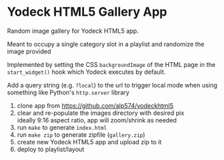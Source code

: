Yodeck HTML5 Gallery App
========================

Random image gallery for Yodeck HTML5 app.

Meant to occupy a single category slot in a playlist and randomize the image provided

Implemented by setting the CSS `backgroundImage` of the HTML page in the
`start_widget()` hook which Yodeck executes by default.

Add a query string (e.g. `?local`) to the url to trigger local mode when using
something like Python's `http.server` library

1. clone app from https://github.com/alp574/yodeckhtml5
1. clear and re-populate the images directory with desired pix<br />
   ideally 9:16 aspect ratio, app will zoom/shrink as needed<br />
1. run `make` to generate `index.html`
1. run `make zip` to generate zipfile (`gallery.zip`)
1. create new Yodeck HTML5 app and upload zip to it
1. deploy to playlist/layout
